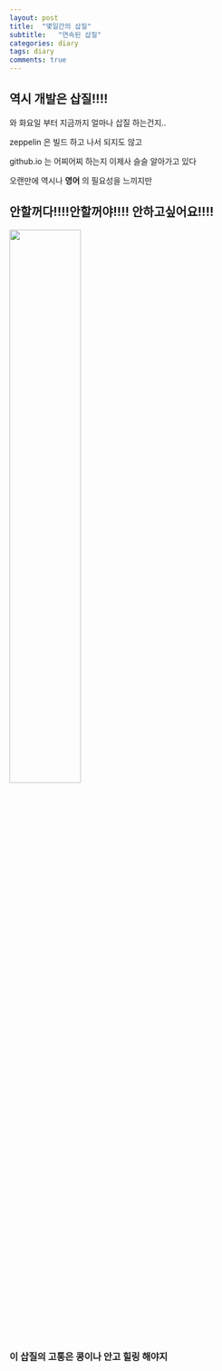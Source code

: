 ```yaml
---
layout: post
title:  "몇일간의 삽질"
subtitle:   "연속된 삽질"
categories: diary
tags: diary
comments: true
---
```


## 역시 개발은 삽질!!!!

와 화요일 부터 지금까지 얼마나 삽질 하는건지..

zeppelin 은 빌드 하고 나서 되지도 않고

github.io 는 어찌어찌 하는지 이제사 슬슬 알아가고 있다


오랜만에 역시나 **영어** 의 필요성을 느끼지만 
## 안할꺼다!!!!안할꺼야!!!! 안하고싶어요!!!!


<img src="https://bluehyun.github.io/assets/img/kong.jpg" width="50%" height="50%">

### 이 삽질의 고통은 콩이나 안고 힐링 해야지
